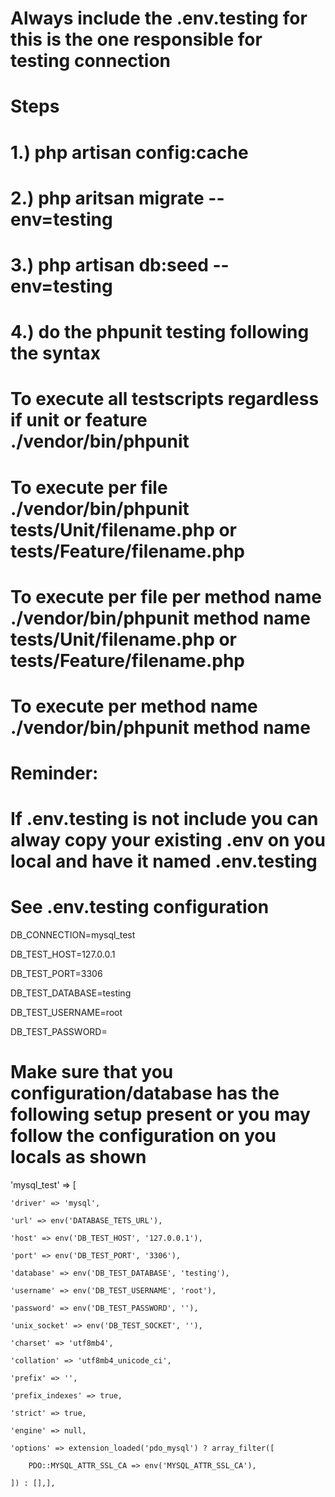 # Always include the .env.testing for this is the one responsible for testing connection
# Steps
# 1.) php artisan config:cache
# 2.) php aritsan migrate --env=testing
# 3.) php artisan db:seed --env=testing
# 4.) do the phpunit testing following the syntax

# To execute all testscripts regardless if unit or feature ./vendor/bin/phpunit 
# To execute per file ./vendor/bin/phpunit tests/Unit/filename.php or tests/Feature/filename.php
# To execute per file per method name ./vendor/bin/phpunit method name tests/Unit/filename.php or tests/Feature/filename.php
# To execute per method name ./vendor/bin/phpunit method name


# Reminder:
#
# If .env.testing is not include you can alway copy your existing .env on you local and have it named .env.testing
#
# See .env.testing configuration

DB_CONNECTION=mysql_test

DB_TEST_HOST=127.0.0.1

DB_TEST_PORT=3306

DB_TEST_DATABASE=testing

DB_TEST_USERNAME=root

DB_TEST_PASSWORD=


# Make sure that you configuration/database has the following setup present or you may follow the configuration on you locals as shown

'mysql_test' => [

    'driver' => 'mysql',
    
    'url' => env('DATABASE_TETS_URL'),
    
    'host' => env('DB_TEST_HOST', '127.0.0.1'),
    
    'port' => env('DB_TEST_PORT', '3306'),
    
    'database' => env('DB_TEST_DATABASE', 'testing'),
    
    'username' => env('DB_TEST_USERNAME', 'root'),
    
    'password' => env('DB_TEST_PASSWORD', ''),
    
    'unix_socket' => env('DB_TEST_SOCKET', ''),
    
    'charset' => 'utf8mb4',
    
    'collation' => 'utf8mb4_unicode_ci',
    
    'prefix' => '',
    
    'prefix_indexes' => true,
    
    'strict' => true,
    
    'engine' => null,
    
    'options' => extension_loaded('pdo_mysql') ? array_filter([
    
        PDO::MYSQL_ATTR_SSL_CA => env('MYSQL_ATTR_SSL_CA'),
        
    ]) : [],],
